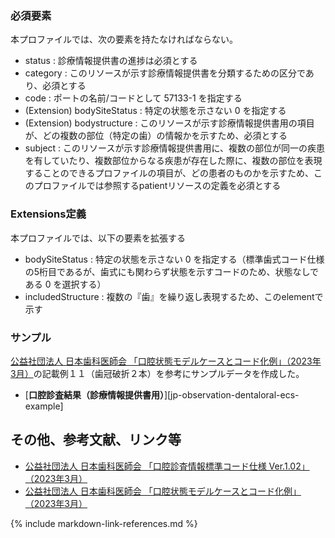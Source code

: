 ### 必須要素
本プロファイルでは、次の要素を持たなければならない。

- status : 診療情報提供書の進捗は必須とする
- category : このリソースが示す診療情報提供書を分類するための区分であり、必須とする
- code : ポートの名前/コードとして 57133-1 を指定する
- (Extension) bodySiteStatus : 特定の状態を示さない 0 を指定する
- (Extension) bodystructure : このリソースが示す診療情報提供書用の項目が、どの複数の部位（特定の歯）の情報かを示すため、必須とする
- subject : このリソースが示す診療情報提供書用に、複数の部位が同一の疾患を有していたり、複数部位からなる疾患が存在した際に、複数の部位を表現することのできるプロファイルの項目が、どの患者のものかを示すため、このプロファイルでは参照するpatientリソースの定義を必須とする


### Extensions定義
本プロファイルでは、以下の要素を拡張する
- bodySiteStatus : 特定の状態を示さない 0 を指定する（標準歯式コード仕様の5桁目であるが、歯式にも関わらず状態を示すコードのため、状態なしである 0 を選択する）
- includedStructure : 複数の『歯』を繰り返し表現するため、このelementで示す

<!--

### 制約一覧

## 利用方法

### OperationおよびSearch Parameter 一覧

#### Search Parameter一覧

#### Operation一覧
-->
### サンプル
 [公益社団法人 日本歯科医師会 「口腔状態モデルケースとコード化例」（2023年3月）](https://www.jda.or.jp/dentist/program/pdf/Oral-examination-Information-Standard-Code_v1.02-proportional.pdf)の記載例１１（歯冠破折２本）を参考にサンプルデータを作成した。

* [**口腔診査結果（診療情報提供書用）**][jp-observation-dentaloral-ecs-example]

## その他、参考文献、リンク等
- [公益社団法人 日本歯科医師会 「口腔診査情報標準コード仕様 Ver.1.02」（2023年3月）](https://www.jda.or.jp/dentist/program/pdf/Oral-examination-Information-Standard-Code_v1.02.pdf)
- [公益社団法人 日本歯科医師会 「口腔状態モデルケースとコード化例」（2023年3月）](https://www.jda.or.jp/dentist/program/pdf/Oral-examination-Information-Standard-Code_v1.02-proportional.pdf)


{% include markdown-link-references.md %}

